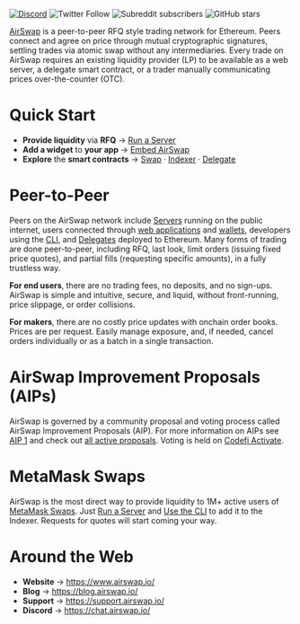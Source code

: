 [![Discord](https://img.shields.io/discord/590643190281928738.svg)](https://chat.airswap.io) ![Twitter Follow](https://img.shields.io/twitter/follow/airswap?style=social) ![Subreddit subscribers](https://img.shields.io/reddit/subreddit-subscribers/AirSwap?style=social) ![GitHub stars](https://img.shields.io/github/stars/airswap/airswap-protocols?style=social)

[AirSwap](https://www.airswap.io/) is a peer-to-peer RFQ style trading network for Ethereum. Peers connect and agree on price through mutual cryptographic signatures, settling trades via atomic swap without any intermediaries. Every trade on AirSwap requires an existing liquidity provider (LP) to be available as a web server, a delegate smart contract, or a trader manually communicating prices over-the-counter (OTC).

# Quick Start

- **Provide liquidity** via **RFQ** → [Run a Server](./make-liquidity/run-a-server.md)
- **Add a widget** to **your app** → [Embed AirSwap](./take-liquidity/embed-airswap.md)
- **Explore** the **smart contracts** → [Swap](./reference/swap.md) · [Indexer](./reference/indexer.md) · [Delegate](./reference/delegate.md)

# Peer-to-Peer

Peers on the AirSwap network include [Servers](./make-liquidity/run-a-server.md) running on the public internet, users connected through [web applications](./take-liquidity/embed-airswap.md) and [wallets](https://medium.com/metamask/introducing-metamask-swaps-84318c643785), developers using the [CLI](./tools/airswap-cli), and [Delegates](./reference/delegate.md) deployed to Ethereum. Many forms of trading are done peer-to-peer, including RFQ, last look, limit orders (issuing fixed price quotes), and partial fills (requesting specific amounts), in a fully trustless way.

**For end users**, there are no trading fees, no deposits, and no sign-ups. AirSwap is simple and intuitive, secure, and liquid, without front-running, price slippage, or order collisions.

**For makers**, there are no costly price updates with onchain order books. Prices are per request. Easily manage exposure, and, if needed, cancel orders individually or as a batch in a single transaction.

# AirSwap Improvement Proposals (AIPs)

AirSwap is governed by a community proposal and voting process called AirSwap Improvement Proposals (AIP). For more information on AIPs see [AIP 1](https://community.airswap.io/t/aip-1-proposal-how-to) and check out [all active proposals](https://community.airswap.io/c/proposals). Voting is held on [Codefi Activate](https://activate-dev.codefi.network/staking/airswap/governance).

# MetaMask Swaps

AirSwap is the most direct way to provide liquidity to 1M+ active users of [MetaMask Swaps](https://medium.com/metamask/introducing-metamask-swaps-84318c643785). Just [Run a Server](./make-liquidity/run-a-server.md) and [Use the CLI](./make-liquidity/debug-with-cli.md) to add it to the Indexer. Requests for quotes will start coming your way.

# Around the Web

- **Website** → https://www.airswap.io/
- **Blog** → https://blog.airswap.io/
- **Support** → https://support.airswap.io/
- **Discord** → https://chat.airswap.io/
